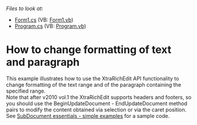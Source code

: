 <!-- default file list -->
*Files to look at*:

* [Form1.cs](./CS/HowToChangeFormatting/Form1.cs) (VB: [Form1.vb](./VB/HowToChangeFormatting/Form1.vb))
* [Program.cs](./CS/HowToChangeFormatting/Program.cs) (VB: [Program.vb](./VB/HowToChangeFormatting/Program.vb))
<!-- default file list end -->
# How to change formatting of text and paragraph


<p>This example illustrates how to use the XtraRichEdit API functionality to change formatting of the text range and of the paragraph containing the specified range.<br />
Note that after v2010 vol.1 the XtraRichEdit supports headers and footers, so you should use the  BeginUpdateDocument - EndUpdateDocument method pairs to modify the content obtained via selection or via the caret position. See <a href="https://www.devexpress.com/Support/Center/p/E2265">SubDocument essentials - simple examples</a> for a sample code.</p>

<br/>


